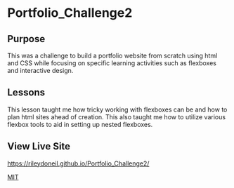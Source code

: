 # Portfolio_Challenge2

## Purpose

This was a challenge to build a portfolio website from scratch using html and CSS while focusing on specific learning activities such as flexboxes and interactive design.

## Lessons

This lesson taught me how tricky working with flexboxes can be and how to plan html sites ahead of creation. This also taught me how to utilize various flexbox tools to aid in setting up nested flexboxes.

## View Live Site

https://rileydoneil.github.io/Portfolio_Challenge2/

[MIT](https://choosealicense.com/licenses/mit/)